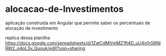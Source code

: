 # alocacao-de-Investimentos
aplicação construida em Angular que permite saber os percentuais de alocação de investimento

replica dessa planilha
https://docs.google.com/spreadsheets/d/1ZatCdMVmMZ1ft4D_uU4q1rG6NlR8t2_o4pL3v_Quouk/edit?usp=sharing

